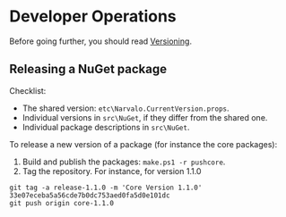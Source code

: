 Developer Operations
====================

Before going further, you should read [Versioning](versioning.md).

Releasing a NuGet package
-------------------------

Checklist:
- The shared version: `etc\Narvalo.CurrentVersion.props`.
- Individual versions in `src\NuGet`, if they differ from the shared one.
- Individual package descriptions in `src\NuGet`.

To release a new version of a package (for instance the core packages):
1. Build and publish the packages: `make.ps1 -r pushcore`.
2. Tag the repository. For instance, for version 1.1.0
```
git tag -a release-1.1.0 -m 'Core Version 1.1.0' 33e07eceba5a56cde7b0dc753aed0fa5d0e101dc
git push origin core-1.1.0
```
